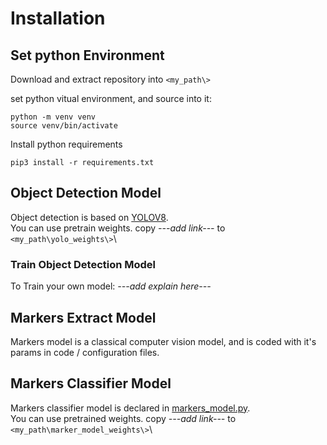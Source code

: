 # Installation

## Set python Environment

Download and extract repository into ```<my_path\>```

set python vitual environment, and source into it:
```commandline
python -m venv venv
source venv/bin/activate
```
Install python requirements
```commandline
pip3 install -r requirements.txt
```

## Object Detection Model
Object detection is based on [YOLOV8](https://github.com/ultralytics/ultralytics).\
You can use pretrain weights. copy *---add link---* to ```<my_path\yolo_weights\>```\
### Train Object Detection Model
To Train your own model: *---add explain here---*

## Markers Extract Model
Markers model is a classical computer vision model, and is coded with it's params in code / configuration files.

## Markers Classifier Model
Markers classifier model is declared in [markers_model.py](markers_classifier/markers_model.py).\
You can use pretrained weights.  copy *---add link---* to ```<my_path\marker_model_weights\>```\



